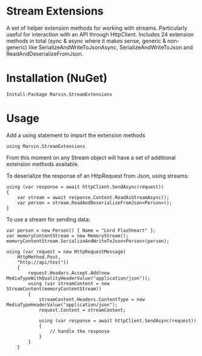 # Stream Extensions
A set of helper extension methods for working with streams.  Particularly useful for interaction with an API through HttpClient.  Includes 24 extension methods in total (sync & async where it makes sense, generic & non-generic) like SerializeAndWriteToJsonAsync<T>, SerializeAndWriteToJson and ReadAndDeserializeFromJson<T>.


# Installation (NuGet)
```
Install-Package Marvin.StreamExtensions
```

# Usage 

Add a using statement to import the extension methods
```
using Marvin.StreamExtensions
```

From this moment on any Stream object will have a set of additional extension methods available.  

To deserialize the response of an HttpRequest from Json, using streams:  

```
using (var response = await httpClient.SendAsync(request))
{
    var stream = await response.Content.ReadAsStreamAsync();
    var person = stream.ReadAndDeserializeFromJson<Person>();
}
```

To use a stream for sending data: 

```
var person = new Person() { Name = "Lord Flashheart" };
var memoryContentStream = new MemoryStream();
memoryContentStream.SerializeAndWriteToJson<Person>(person);

using (var request = new HttpRequestMessage(
    HttpMethod.Post,
    "http://api/test"))
    {
        request.Headers.Accept.Add(new MediaTypeWithQualityHeaderValue("application/json"));
        using (var streamContent = new StreamContent(memoryContentStream))
        {
            streamContent.Headers.ContentType = new MediaTypeHeaderValue("application/json");
            request.Content = streamContent;

            using (var response = await httpClient.SendAsync(request))
            {                
                // handle the response
            }
        }
    }
```
